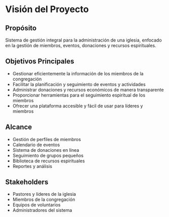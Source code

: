# Visión del Proyecto

## Propósito
Sistema de gestión integral para la administración de una iglesia, enfocado en la gestión de miembros, eventos, donaciones y recursos espirituales.

## Objetivos Principales
- Gestionar eficientemente la información de los miembros de la congregación
- Facilitar la planificación y seguimiento de eventos y actividades
- Administrar donaciones y recursos económicos de manera transparente
- Proporcionar herramientas para el seguimiento espiritual de los miembros
- Ofrecer una plataforma accesible y fácil de usar para líderes y miembros

## Alcance
- Gestión de perfiles de miembros
- Calendario de eventos
- Sistema de donaciones en línea
- Seguimiento de grupos pequeños
- Biblioteca de recursos espirituales
- Reportes y análisis

## Stakeholders
- Pastores y líderes de la iglesia
- Miembros de la congregación
- Equipos de voluntarios
- Administradores del sistema
